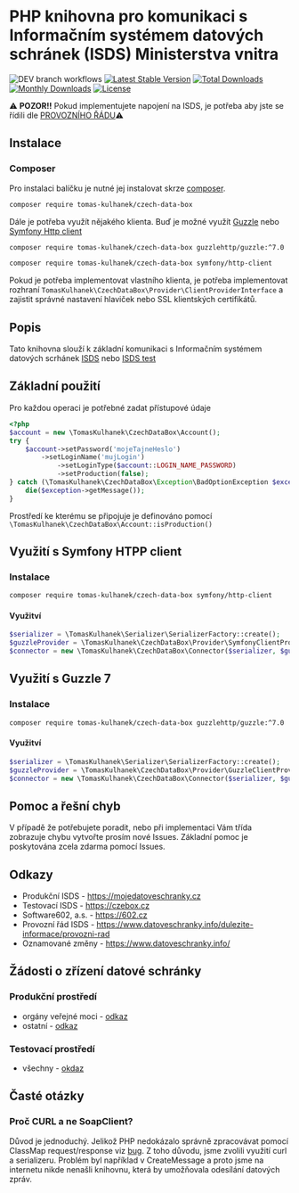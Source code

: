 # PHP knihovna pro komunikaci s Informačním systémem datových schránek (ISDS) Ministerstva vnitra

![DEV branch workflows](https://github.com/tomas-kulhanek/czech-data-box/actions/workflows/main.yml/badge.svg)
[![Latest Stable Version](https://poser.pugx.org/tomas-kulhanek/czech-data-box/v/stable)](https://packagist.org/packages/tomas-kulhanek/czech-data-box)
[![Total Downloads](https://poser.pugx.org/tomas-kulhanek/czech-data-box/downloads)](https://packagist.org/packages/tomas-kulhanek/czech-data-box)
[![Monthly Downloads](https://poser.pugx.org/tomas-kulhanek/czech-data-box/d/monthly)](https://packagist.org/packages/tomas-kulhanek/czech-data-box)
[![License](https://poser.pugx.org/tomas-kulhanek/czech-data-box/license)](https://packagist.org/packages/tomas-kulhanek/czech-data-box)


⚠ **POZOR!!** Pokud implementujete napojení na ISDS, je potřeba aby jste se řídili dle [PROVOZNÍHO ŘÁDU](https://www.datoveschranky.info/dulezite-informace/provozni-rad-isds)⚠
## Instalace

### Composer

Pro instalaci balíčku je nutné jej instalovat skrze [composer](https://getcomposer.org/).

```bash
composer require tomas-kulhanek/czech-data-box
```

Dále je potřeba využít nějakého klienta. Buď je možné využít [Guzzle](https://github.com/guzzle/guzzle/) nebo [Symfony Http client](https://github.com/symfony/http-client)
```bash
composer require tomas-kulhanek/czech-data-box guzzlehttp/guzzle:^7.0
```
```bash
composer require tomas-kulhanek/czech-data-box symfony/http-client
```

Pokud je potřeba implementovat vlastního klienta, je potřeba implementovat rozhraní `TomasKulhanek\CzechDataBox\Provider\ClientProviderInterface` a zajistit správné nastavení hlaviček nebo SSL klientských certifikátů.

## Popis
Tato knihovna slouží k základní komunikaci s Informačním systémem datových scrhánek [ISDS](https://mojedatovaschranka.cz) nebo [ISDS test](https://czebox.cz)

## Základní použití
Pro každou operaci je potřebné zadat přístupové údaje
```php
<?php
$account = new \TomasKulhanek\CzechDataBox\Account();
try {
    $account->setPassword('mojeTajneHeslo')
        ->setLoginName('mujLogin')
            ->setLoginType($account::LOGIN_NAME_PASSWORD)
            ->setProduction(false);
} catch (\TomasKulhanek\CzechDataBox\Exception\BadOptionException $exception) {
    die($exception->getMessage());
}
```
Prostředí ke kterému se připojuje je definováno pomocí ``\TomasKulhanek\CzechDataBox\Account::isProduction()``

## Využití s Symfony HTPP client
### Instalace
```bash
composer require tomas-kulhanek/czech-data-box symfony/http-client
```
#### Využitví
```php
$serializer = \TomasKulhanek\Serializer\SerializerFactory::create();
$guzzleProvider = \TomasKulhanek\CzechDataBox\Provider\SymfonyClientProvider::create();
$connector = new \TomasKulhanek\CzechDataBox\Connector($serializer, $guzzleProvider);
```

## Využití s Guzzle 7
### Instalace
```bash
composer require tomas-kulhanek/czech-data-box guzzlehttp/guzzle:^7.0
```
#### Využitví 
```php
$serializer = \TomasKulhanek\Serializer\SerializerFactory::create();
$guzzleProvider = \TomasKulhanek\CzechDataBox\Provider\GuzzleClientProvider::create();
$connector = new \TomasKulhanek\CzechDataBox\Connector($serializer, $guzzleProvider);
```
## Pomoc a řešní chyb

V případě že potřebujete poradit, nebo při implementaci Vám třída zobrazuje chybu vytvořte prosím nové Issues.
Základní pomoc je poskytována zcela zdarma pomocí Issues.

## Odkazy
- Produkční ISDS - https://mojedatoveschranky.cz
- Testovací ISDS - https://czebox.cz
- Software602, a.s. - https://602.cz
- Provozní řád ISDS - https://www.datoveschranky.info/dulezite-informace/provozni-rad
- Oznamované změny - https://www.datoveschranky.info/

## Žádosti o zřízení datové schránky
### Produkční prostředí
- orgány veřejné moci - [odkaz](https://www.datoveschranky.info/documents/1744842/1746058/sprava_dalsich_DS_OVM.zfo/cfd889e3-0c11-4228-d87f-5c426dfc5ebb)
- ostatní - [odkaz](https://www.datoveschranky.info/documents/1744842/1746063/zadost_zrizeni_ds.zfo/42ee7c26-16dd-427f-94c8-319453efdae4)

### Testovací prostředí
- všechny - [okdaz](https://www.datoveschranky.info/documents/1744842/1746073/zadost_zrizeni_testovaci_ds.zfo/4b75d5bf-0272-4305-9cef-8ec8f019e9d3)

## Časté otázky
### Proč CURL a ne SoapClient?
Důvod je jednoduchý. Jelikož PHP nedokázalo správně zpracovávat pomocí ClassMap request/response viz [bug](https://bugs.php.net/bug.php?id=45404). Z toho důvodu, jsme zvolili využití curl a serializeru. Problém byl například v CreateMessage a proto jsme na internetu nikde nenašli knihovnu, která by umožňovala odesílání datových zpráv.
